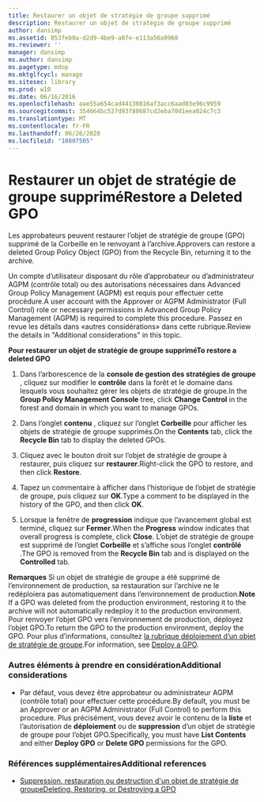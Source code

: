```yaml
---
title: Restaurer un objet de stratégie de groupe supprimé
description: Restaurer un objet de stratégie de groupe supprimé
author: dansimp
ms.assetid: 853feb0a-d2d9-4be9-a07e-e113a56a9968
ms.reviewer: ''
manager: dansimp
ms.author: dansimp
ms.pagetype: mdop
ms.mktglfcycl: manage
ms.sitesec: library
ms.prod: w10
ms.date: 06/16/2016
ms.openlocfilehash: aae55a654cad44130816af3acc6aad03e96c9959
ms.sourcegitcommit: 354664bc527d93f80687cd2eba70d1eea024c7c3
ms.translationtype: MT
ms.contentlocale: fr-FR
ms.lasthandoff: 06/26/2020
ms.locfileid: "10807505"
---
```

# <span data-ttu-id="601a3-103">Restaurer un objet de stratégie de groupe supprimé</span><span class="sxs-lookup"><span data-stu-id="601a3-103">Restore a Deleted GPO</span></span>


<span data-ttu-id="601a3-104">Les approbateurs peuvent restaurer l’objet de stratégie de groupe (GPO) supprimé de la Corbeille en le renvoyant à l’archive.</span><span class="sxs-lookup"><span data-stu-id="601a3-104">Approvers can restore a deleted Group Policy Object (GPO) from the Recycle Bin, returning it to the archive.</span></span>

<span data-ttu-id="601a3-105">Un compte d’utilisateur disposant du rôle d’approbateur ou d’administrateur AGPM (contrôle total) ou des autorisations nécessaires dans Advanced Group Policy Management (AGPM) est requis pour effectuer cette procédure.</span><span class="sxs-lookup"><span data-stu-id="601a3-105">A user account with the Approver or AGPM Administrator (Full Control) role or necessary permissions in Advanced Group Policy Management (AGPM) is required to complete this procedure.</span></span> <span data-ttu-id="601a3-106">Passez en revue les détails dans «autres considérations» dans cette rubrique.</span><span class="sxs-lookup"><span data-stu-id="601a3-106">Review the details in "Additional considerations" in this topic.</span></span>

**<span data-ttu-id="601a3-107">Pour restaurer un objet de stratégie de groupe supprimé</span><span class="sxs-lookup"><span data-stu-id="601a3-107">To restore a deleted GPO</span></span>**

1.  <span data-ttu-id="601a3-108">Dans l’arborescence de la **console de gestion des stratégies de groupe** , cliquez sur modifier le **contrôle** dans la forêt et le domaine dans lesquels vous souhaitez gérer les objets de stratégie de groupe.</span><span class="sxs-lookup"><span data-stu-id="601a3-108">In the **Group Policy Management Console** tree, click **Change Control** in the forest and domain in which you want to manage GPOs.</span></span>

2.  <span data-ttu-id="601a3-109">Dans l’onglet **contenu** , cliquez sur l’onglet **Corbeille** pour afficher les objets de stratégie de groupe supprimés.</span><span class="sxs-lookup"><span data-stu-id="601a3-109">On the **Contents** tab, click the **Recycle Bin** tab to display the deleted GPOs.</span></span>

3.  <span data-ttu-id="601a3-110">Cliquez avec le bouton droit sur l’objet de stratégie de groupe à restaurer, puis cliquez sur **restaurer**.</span><span class="sxs-lookup"><span data-stu-id="601a3-110">Right-click the GPO to restore, and then click **Restore**.</span></span>

4.  <span data-ttu-id="601a3-111">Tapez un commentaire à afficher dans l’historique de l’objet de stratégie de groupe, puis cliquez sur **OK**.</span><span class="sxs-lookup"><span data-stu-id="601a3-111">Type a comment to be displayed in the history of the GPO, and then click **OK**.</span></span>

5.  <span data-ttu-id="601a3-112">Lorsque la fenêtre de **progression** indique que l’avancement global est terminé, cliquez sur **Fermer**.</span><span class="sxs-lookup"><span data-stu-id="601a3-112">When the **Progress** window indicates that overall progress is complete, click **Close**.</span></span> <span data-ttu-id="601a3-113">L’objet de stratégie de groupe est supprimé de l’onglet **Corbeille** et s’affiche sous l’onglet **contrôlé** .</span><span class="sxs-lookup"><span data-stu-id="601a3-113">The GPO is removed from the **Recycle Bin** tab and is displayed on the **Controlled** tab.</span></span>

<span data-ttu-id="601a3-114">**Remarques**  Si un objet de stratégie de groupe a été supprimé de l’environnement de production, sa restauration sur l’archive ne le redéploiera pas automatiquement dans l’environnement de production.</span><span class="sxs-lookup"><span data-stu-id="601a3-114">**Note** If a GPO was deleted from the production environment, restoring it to the archive will not automatically redeploy it to the production environment.</span></span> <span data-ttu-id="601a3-115">Pour renvoyer l’objet GPO vers l’environnement de production, déployez l’objet GPO.</span><span class="sxs-lookup"><span data-stu-id="601a3-115">To return the GPO to the production environment, deploy the GPO.</span></span> <span data-ttu-id="601a3-116">Pour plus d’informations, consultez [la rubrique déploiement d’un objet de stratégie de groupe](deploy-a-gpo-agpm30ops.md).</span><span class="sxs-lookup"><span data-stu-id="601a3-116">For information, see [Deploy a GPO](deploy-a-gpo-agpm30ops.md).</span></span>

 

### <span data-ttu-id="601a3-117">Autres éléments à prendre en considération</span><span class="sxs-lookup"><span data-stu-id="601a3-117">Additional considerations</span></span>

-   <span data-ttu-id="601a3-118">Par défaut, vous devez être approbateur ou administrateur AGPM (contrôle total) pour effectuer cette procédure.</span><span class="sxs-lookup"><span data-stu-id="601a3-118">By default, you must be an Approver or an AGPM Administrator (Full Control) to perform this procedure.</span></span> <span data-ttu-id="601a3-119">Plus précisément, vous devez avoir le contenu de la **liste** et l’autorisation de **déploiement** ou de **suppression** d’un objet de stratégie de groupe pour l’objet GPO.</span><span class="sxs-lookup"><span data-stu-id="601a3-119">Specifically, you must have **List Contents** and either **Deploy GPO** or **Delete GPO** permissions for the GPO.</span></span>

### <span data-ttu-id="601a3-120">Références supplémentaires</span><span class="sxs-lookup"><span data-stu-id="601a3-120">Additional references</span></span>

-   [<span data-ttu-id="601a3-121">Suppression, restauration ou destruction d'un objet de stratégie de groupe</span><span class="sxs-lookup"><span data-stu-id="601a3-121">Deleting, Restoring, or Destroying a GPO</span></span>](deleting-restoring-or-destroying-a-gpo-agpm30ops.md)

 

 






